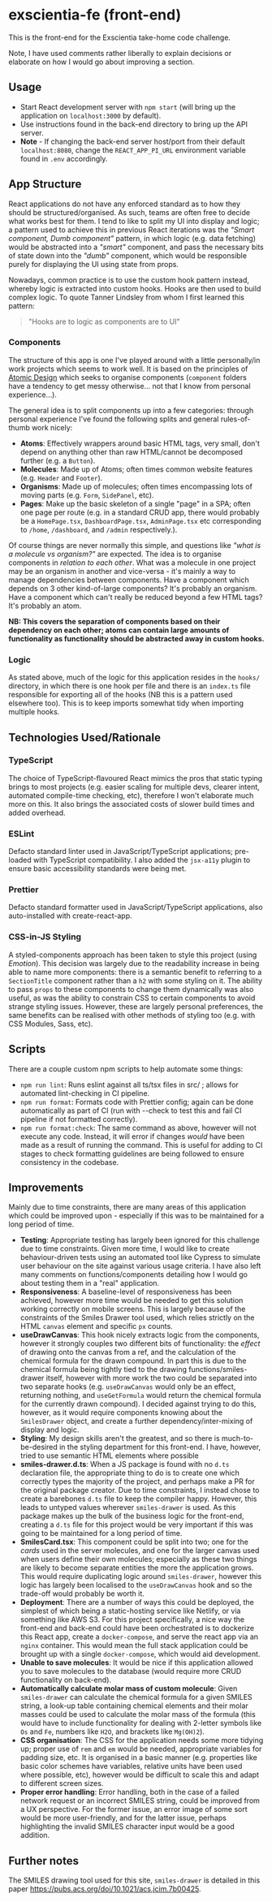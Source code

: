 # exscientia-fe (front-end)

This is the front-end for the Exscientia take-home code challenge.

Note, I have used comments rather liberally to explain decisions or elaborate on how I would go about improving a section.

## Usage

- Start React development server with `npm start` (will bring up the application on `localhost:3000` by default).
- Use instructions found in the back-end directory to bring up the API server.
- **Note** - If changing the back-end server host/port from their default `localhost:8080`, change the `REACT_APP_PI_URL` environment variable found in `.env` accordingly.

## App Structure

React applications do not have any enforced standard as to how they should be structured/organised. As such, teams are often free to decide what works best for them. I tend to like to split my UI into display and logic; a pattern used to achieve this in previous React iterations was the _"Smart component, Dumb component"_ pattern, in which logic (e.g. data fetching) would be abstracted into a _"smart"_ component, and pass the necessary bits of state down into the _"dumb"_ component, which would be responsible purely for displaying the UI using state from props.

Nowadays, common practice is to use the custom hook pattern instead, whereby logic is extracted into custom hooks. Hooks are then used to build complex logic. To quote Tanner Lindsley from whom I first learned this pattern:

> "Hooks are to logic as components are to UI"

### Components

The structure of this app is one I've played around with a little personally/in work projects which seems to work well. It is based on the principles of [Atomic Design](https://bradfrost.com/blog/post/atomic-web-design/) which seeks to organise components (`component` folders have a tendency to get messy otherwise... not that I know from personal experience...).

The general idea is to split components up into a few categories: through personal experience I've found the following splits and general rules-of-thumb work nicely:

- **Atoms**: Effectively wrappers around basic HTML tags, very small, don't depend on anything other than raw HTML/cannot be decomposed further (e.g. a `Button`).
- **Molecules**: Made up of Atoms; often times common website features (e.g. `Header` and `Footer`).
- **Organisms**: Made up of molecules; often times encompassing lots of moving parts (e.g. `Form`, `SidePanel`, etc).
- **Pages**: Make up the basic skeleton of a single "page" in a SPA; often one page per route (e.g. in a standard CRUD app, there would probably be a `HomePage.tsx`, `DashboardPage.tsx`, `AdminPage.tsx` etc corresponding to `/home`, `/dashboard`, and `/admin` respectively.).

Of course things are never normally this simple, and questions like _"what is a molecule vs organism?"_ are expected. The idea is to organise components in _relation to each other_. What was a molecule in one project may be an organism in another and vice-versa - it's mainly a way to manage dependencies between components. Have a component which depends on 3 other kind-of-large components? It's probably an organism. Have a component which can't really be reduced beyond a few HTML tags? It's probably an atom.

**NB: This covers the separation of components based on their dependency on each other; atoms can contain large amounts of functionality as functionality should be abstracted away in custom hooks.**

### Logic

As stated above, much of the logic for this application resides in the `hooks/` directory, in which there is one hook per file and there is an `index.ts` file responsible for exporting all of the hooks (NB this is a pattern used elsewhere too). This is to keep imports somewhat tidy when importing multiple hooks.

## Technologies Used/Rationale

### TypeScript

The choice of TypeScript-flavoured React mimics the pros that static typing brings to most projects (e.g. easier scaling for multiple devs, clearer intent, automated compile-time checking, etc), therefore I won't elaborate much more on this. It also brings the associated costs of slower build times and added overhead.

### ESLint

Defacto standard linter used in JavaScript/TypeScript applications; pre-loaded with TypeScript compatibility. I also added the `jsx-a11y` plugin to ensure basic accessibility standards were being met.

### Prettier

Defacto standard formatter used in JavaScript/TypeScript applications, also auto-installed with create-react-app.

### CSS-in-JS Styling

A styled-components approach has been taken to style this project (using _Emotion_). This decision was largely due to the readability increase in being able to name more components: there is a semantic benefit to referring to a `SectionTitle` component rather than a `h2` with some styling on it. The ability to pass `props` to these components to change them dynamically was also useful, as was the ability to constrain CSS to certain components to avoid strange styling issues. However, these are largely personal preferences, the same benefits can be realised with other methods of styling too (e.g. with CSS Modules, Sass, etc).

## Scripts

There are a couple custom npm scripts to help automate some things:

- `npm run lint`: Runs eslint against all ts/tsx files in src/ ; allows for automated lint-checking in CI pipeline.
- `npm run format`: Formats code with Prettier config; again can be done automatically as part of CI (run with --check to test this and fail CI pipeline if not formatted correctly).
- `npm run format:check`: The same command as above, however will not execute any code. Instead, it will error if changes _would_ have been made as a result of running the command. This is useful for adding to CI stages to check formatting guidelines are being followed to ensure consistency in the codebase.

## Improvements

Mainly due to time constraints, there are many areas of this application which could be improved upon - especially if this was to be maintained for a long period of time.

- **Testing**: Appropriate testing has largely been ignored for this challenge due to time constraints. Given more time, I would like to create behaviour-driven tests using an automated tool like Cypress to simulate user behaviour on the site against various usage criteria. I have also left many comments on functions/components detailing how I would go about testing them in a "real" application.
- **Responsiveness**: A baseline-level of responsiveness has been achieved, however more time would be needed to get this solution working correctly on mobile screens. This is largely because of the constraints of the Smiles Drawer tool used, which relies strictly on the HTML `canvas` element and specific `px` counts.
- **useDrawCanvas**: This hook nicely extracts logic from the components, however it strongly couples two different bits of functionality: the _effect_ of drawing onto the canvas from a ref, and the calculation of the chemical formula for the drawn compound. In part this is due to the chemical formula being tightly tied to the drawing functions/smiles-drawer itself, however with more work the two could be separated into two separate hooks (e.g. `useDrawCanvas` would only be an effect, returning nothing, and `useGetFormula` would return the chemical formula for the currently drawn compound). I decided against trying to do this, however, as it would require components knowing about the `SmilesDrawer` object, and create a further dependency/inter-mixing of display and logic.
- **Styling**: My design skills aren't the greatest, and so there is much-to-be-desired in the styling department for this front-end. I have, however, tried to use semantic HTML elements where possible
- **smiles-drawer.d.ts**: When a JS package is found with no `d.ts` declaration file, the appropriate thing to do is to create one which correctly types the majority of the project, and perhaps make a PR for the original package creator. Due to time constraints, I instead chose to create a barebones `d.ts` file to keep the compiler happy. However, this leads to untyped values wherever `smiles-drawer` is used. As this package makes up the bulk of the business logic for the front-end, creating a `d.ts` file for this project would be very important if this was going to be maintained for a long period of time.
- **SmilesCard.tsx**: This component could be split into two; one for the _cards_ used in the server molecules, and one for the larger canvas used when users define their own molecules; especially as these two things are likely to become separate entities the more the application grows. This would require duplicating logic around `smiles-drawer`, however this logic has largely been localised to the `useDrawCanvas` hook and so the trade-off would probably be worth it.
- **Deployment**: There are a number of ways this could be deployed, the simplest of which being a static-hosting service like Netlify, or via something like AWS S3. For this project specifically, a nice way the front-end and back-end could have been orchestrated is to dockerize this React app, create a `docker-compose`, and serve the react app via an `nginx` container. This would mean the full stack application could be brought up with a single `docker-compose`, which would aid development.
- **Unable to save molecules**: It would be nice if this application allowed you to save molecules to the database (would require more CRUD functionality on back-end).
- **Automatically calculate molar mass of custom molecule**: Given `smiles-drawer` can calculate the chemical formula for a given SMILES string, a look-up table containing chemical elements and their molar masses could be used to calculate the molar mass of the formula (this would have to include functionality for dealing with 2-letter symbols like `Os` and `Fe`, numbers like `H2O`, and brackets like `Mg(OH)2`).
- **CSS organisation**: The CSS for the application needs some more tidying up; proper use of `rem` and `em` would be needed, appropriate variables for padding size, etc. It is organised in a basic manner (e.g. properties like basic color schemes have variables, relative units have been used where possible, etc), however would be difficult to scale this and adapt to different screen sizes.
- **Proper error handling**: Error handling, both in the case of a failed network request or an incorrect SMILES string, could be improved from a UX perspective. For the former issue, an error image of some sort would be more user-friendly, and for the latter issue, perhaps highlighting the invalid SMILES character input would be a good addition.

## Further notes

The SMILES drawing tool used for this site, `smiles-drawer` is detailed in this paper https://pubs.acs.org/doi/10.1021/acs.jcim.7b00425.
